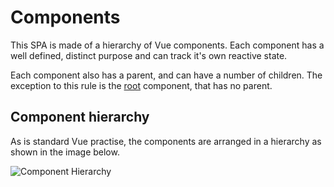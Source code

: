 # Components

This SPA is made of a hierarchy of Vue components. Each component has a well defined, distinct purpose and can track it's own reactive state.

Each component also has a parent, and can have a number of children. The exception to this rule is the [root](root) component, that has no parent.

## Component hierarchy

As is standard Vue practise, the components are arranged in a hierarchy as shown in the image below.

![Component Hierarchy]($withBase('/assets/components.svg'))
